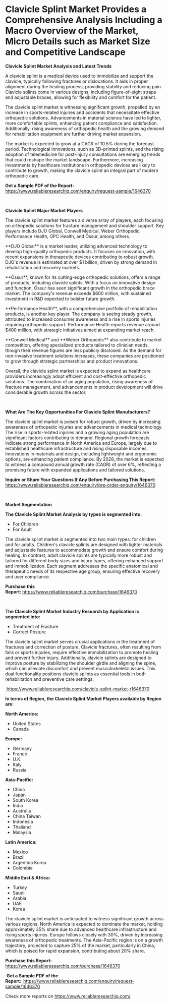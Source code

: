<p><h1>Clavicle Splint Market Provides a Comprehensive Analysis Including a Macro Overview of the Market, Micro Details such as Market Size and Competitive Landscape</h1></p><p><strong>Clavicle Splint Market Analysis and Latest Trends</strong></p>
<p><p>A clavicle splint is a medical device used to immobilize and support the clavicle, typically following fractures or dislocations. It aids in proper alignment during the healing process, providing stability and reducing pain. Clavicle splints come in various designs, including figure-of-eight straps and adjustable braces, allowing for flexibility and comfort for the patient.</p><p>The clavicle splint market is witnessing significant growth, propelled by an increase in sports-related injuries and accidents that necessitate effective orthopedic solutions. Advancements in material science have led to lighter, more comfortable splints, enhancing patient compliance and satisfaction. Additionally, rising awareness of orthopedic health and the growing demand for rehabilitation equipment are further driving market expansion.</p><p>The market is expected to grow at a CAGR of 10.5% during the forecast period. Technological innovations, such as 3D-printed splints, and the rising adoption of telemedicine for post-injury consultations are emerging trends that could reshape the market landscape. Furthermore, increasing investments by healthcare institutions in orthopedic devices are likely to contribute to growth, making the clavicle splint an integral part of modern orthopedic care.</p></p>
<p><strong>Get a Sample PDF of the Report:&nbsp;</strong> <a href="https://www.reliableresearchiq.com/enquiry/request-sample/1646370?utm_campaign=3282&utm_medium=2&utm_source=Github&utm_content=ia&utm_term=04032025&utm_id=clavicle-splint">https://www.reliableresearchiq.com/enquiry/request-sample/1646370</a></p>
<p>&nbsp;</p>
<p><strong>Clavicle Splint Major Market Players</strong></p>
<p><p>The clavicle splint market features a diverse array of players, each focusing on orthopedic solutions for fracture management and shoulder support. Key players include DJO Global, Conwell Medical, Weber Orthopedic, Performance Health, OPC Health, and Össur, among others.</p><p>**DJO Global** is a market leader, utilizing advanced technology to develop high-quality orthopedic products. It focuses on innovation, with recent expansions in therapeutic devices contributing to robust growth. DJO's revenue is estimated at over $1 billion, driven by strong demand in rehabilitation and recovery markets.</p><p>**Össur**, known for its cutting-edge orthopedic solutions, offers a range of products, including clavicle splints. With a focus on innovative design and function, Össur has seen significant growth in the orthopedic brace market. The company's revenue exceeds $600 million, with sustained investment in R&D expected to bolster future growth.</p><p>**Performance Health**, with a comprehensive portfolio of rehabilitation products, is another key player. The company is seeing steady growth, attributed to increased consumer awareness and a rise in sports injuries requiring orthopedic support. Performance Health reports revenue around $400 million, with strategic initiatives aimed at expanding market reach.</p><p>**Conwell Medical** and **Weber Orthopedic** also contribute to market competition, offering specialized products tailored to clinician needs, though their revenue figures are less publicly disclosed. As the demand for non-invasive treatment solutions increases, these companies are positioned to grow through strategic partnerships and product innovations.</p><p>Overall, the clavicle splint market is expected to expand as healthcare providers increasingly adopt efficient and cost-effective orthopedic solutions. The combination of an aging population, rising awareness of fracture management, and advancements in product development will drive considerable growth across the sector.</p></p>
<p>&nbsp;</p>
<p><strong>What Are The Key Opportunities For Clavicle Splint Manufacturers?</strong></p>
<p><p>The clavicle splint market is poised for robust growth, driven by increasing awareness of orthopedic injuries and advancements in medical technology. The rise in sports-related injuries and a growing aging population are significant factors contributing to demand. Regional growth forecasts indicate strong performance in North America and Europe, largely due to established healthcare infrastructure and rising disposable incomes. Innovations in materials and design, including lightweight and ergonomic options, are enhancing patient compliance. By 2028, the market is expected to witness a compound annual growth rate (CAGR) of over 6%, reflecting a promising future with expanded applications and tailored solutions.</p></p>
<p><strong>Inquire or Share Your Questions If Any Before Purchasing This Report:</strong> <a href="https://www.reliableresearchiq.com/enquiry/pre-order-enquiry/1646370?utm_campaign=3282&utm_medium=2&utm_source=Github&utm_content=ia&utm_term=04032025&utm_id=clavicle-splint">https://www.reliableresearchiq.com/enquiry/pre-order-enquiry/1646370</a></p>
<p>&nbsp;</p>
<p><strong>Market Segmentation</strong></p>
<p><strong>The Clavicle Splint Market Analysis by types is segmented into:</strong></p>
<p><ul><li>For Children</li><li>For Adult</li></ul></p>
<p><p>The clavicle splint market is segmented into two main types: for children and for adults. Children's clavicle splints are designed with lighter materials and adjustable features to accommodate growth and ensure comfort during healing. In contrast, adult clavicle splints are typically more robust and tailored for different body sizes and injury types, offering enhanced support and immobilization. Each segment addresses the specific anatomical and therapeutic needs of its respective age group, ensuring effective recovery and user compliance.</p></p>
<p><strong>Purchase this Report:&nbsp;</strong><a href="https://www.reliableresearchiq.com/purchase/1646370?utm_campaign=3282&utm_medium=2&utm_source=Github&utm_content=ia&utm_term=04032025&utm_id=clavicle-splint">https://www.reliableresearchiq.com/purchase/1646370</a></p>
<p>&nbsp;</p>
<p><strong>The Clavicle Splint Market Industry Research by Application is segmented into:</strong></p>
<p><ul><li>Treatment of Fracture</li><li>Correct Posture</li></ul></p>
<p><p>The clavicle splint market serves crucial applications in the treatment of fractures and correction of posture. Clavicle fractures, often resulting from falls or sports injuries, require effective immobilization to promote healing and prevent further injury. Additionally, clavicle splints are designed to improve posture by stabilizing the shoulder girdle and aligning the spine, which can alleviate discomfort and prevent musculoskeletal issues. This dual functionality positions clavicle splints as essential tools in both rehabilitation and preventive care settings.</p></p>
<p><a href="https://www.reliableresearchiq.com/clavicle-splint-market-r1646370?utm_campaign=3282&utm_medium=2&utm_source=Github&utm_content=ia&utm_term=04032025&utm_id=clavicle-splint">&nbsp;https://www.reliableresearchiq.com/clavicle-splint-market-r1646370</a></p>
<p><strong>In terms of Region, the Clavicle Splint Market Players available by Region are:</strong></p>
<p>
    <p> <strong> North America: </strong>
        <ul>
            <li>United States</li>
            <li>Canada</li>
        </ul>
        </p> 
    <p> <strong> Europe: </strong>
        <ul>
            <li>Germany</li>
            <li>France</li>
            <li>U.K.</li>
            <li>Italy</li>
            <li>Russia</li>
        </ul>
        </p> 
    <p> <strong> Asia-Pacific: </strong>
        <ul>
            <li>China</li>
            <li>Japan</li>
            <li>South Korea</li>
            <li>India</li>
            <li>Australia</li>
            <li>China Taiwan</li>
            <li>Indonesia</li>
            <li>Thailand</li>
            <li>Malaysia</li>
        </ul>
        </p> 
    <p> <strong> Latin America: </strong>
        <ul>
            <li>Mexico</li>
            <li>Brazil</li>
            <li>Argentina Korea</li>
            <li>Colombia</li>
        </ul>
        </p> 
    <p> <strong> Middle East & Africa: </strong>
        <ul>
            <li>Turkey</li>
            <li>Saudi</li>
            <li>Arabia</li>
            <li>UAE</li>
            <li>Korea</li>
        </ul>
    </p>
    </p>
<p><p>The clavicle splint market is anticipated to witness significant growth across various regions. North America is expected to dominate the market, holding approximately 35% share due to advanced healthcare infrastructure and rising sports injuries. Europe follows closely with 30%, driven by increasing awareness of orthopedic treatments. The Asia-Pacific region is on a growth trajectory, projected to capture 25% of the market, particularly in China, which is poised for rapid expansion, contributing about 20% share.</p></p>
<p><strong>Purchase this Report: </strong><a href="https://www.reliableresearchiq.com/purchase/1646370?utm_campaign=3282&utm_medium=2&utm_source=Github&utm_content=ia&utm_term=04032025&utm_id=clavicle-splint">https://www.reliableresearchiq.com/purchase/1646370</a></p>
<p>&nbsp;<strong>Get a Sample PDF of the Report:&nbsp;&nbsp;</strong><a href="https://www.reliableresearchiq.com/enquiry/request-sample/1646370?utm_campaign=3282&utm_medium=2&utm_source=Github&utm_content=ia&utm_term=04032025&utm_id=clavicle-splint">https://www.reliableresearchiq.com/enquiry/request-sample/1646370</a></p>
<p><strong></strong></p>
<p>Check more reports on <a href="https://www.reliableresearchiq.com/?utm_campaign=3282&utm_medium=2&utm_source=Github&utm_content=ia&utm_term=04032025&utm_id=clavicle-splint">https://www.reliableresearchiq.com/</a></p>